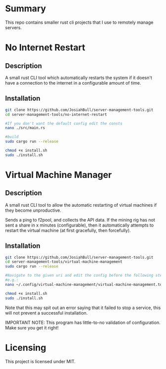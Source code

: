 # Summary
This repo contains smaller rust cli projects that I use to remotely manage servers.
# No Internet Restart
## Description
A small rust CLI tool which automatically restarts the system if it doesn't have a connection to the internet in a configurable amount of time.

## Installation
```bash
git clone https://github.com/JosiahBull/server-management-tools.git
cd server-management-tools/no-internet-restart

#If you don't want the default config edit the consts
nano ./src/main.rs

#build
sudo cargo run --release

chmod +x install.sh
sudo ./install.sh

```

# Virtual Machine Manager
## Description
A small rust CLI tool to allow the automatic restarting of virtual machines if they become unproductive.

Sends a ping to f2pool, and collects the API data. If the mining rig has not sent a share in x minutes (configurable), then it automatically attempts to restart the virtual machine (at first gracefully, then forcefully).

## Installation
```bash
git clone https://github.com/JosiahBull/server-management-tools.git
cd server-management-tools/virtual-machine-management
sudo cargo run --release

#Navigate to the given uri and edit the config before the following step!
#e.g.:
nano ~/.config/virtual-machine-management/virtual-machine-management.toml

chmod +x install.sh
sudo ./install.sh
```

Note that this may spit out an error saying that it failed to stop a service, this will not prevent a successful installation.

IMPORTANT NOTE: This program has little-to-no validation of configuration. Make sure you get it right!



# Licensing
This project is licensed under MIT.
